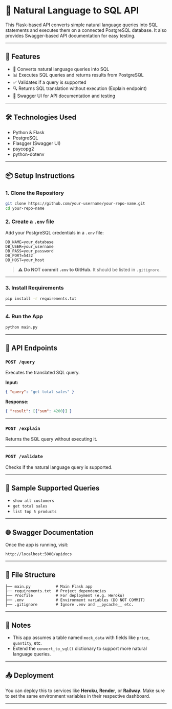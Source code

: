 # 🧠 Natural Language to SQL API

This Flask-based API converts simple natural language queries into SQL statements and executes them on a connected PostgreSQL database. It also provides Swagger-based API documentation for easy testing.

---

## 🚀 Features

- 🔁 Converts natural language queries into SQL
- 📊 Executes SQL queries and returns results from PostgreSQL
- ✅ Validates if a query is supported
- 🔍 Returns SQL translation without execution (Explain endpoint)
- 📘 Swagger UI for API documentation and testing

---

## 🛠️ Technologies Used

- Python & Flask  
- PostgreSQL  
- Flasgger (Swagger UI)  
- psycopg2  
- python-dotenv

---

## 📦 Setup Instructions

### 1. Clone the Repository
```bash
git clone https://github.com/your-username/your-repo-name.git
cd your-repo-name
```

### 2. Create a `.env` file

Add your PostgreSQL credentials in a `.env` file:
```
DB_NAME=your_database
DB_USER=your_username
DB_PASS=your_password
DB_PORT=5432
DB_HOST=your_host
```

> ⚠️ **Do NOT commit `.env` to GitHub.** It should be listed in `.gitignore`.

---

### 3. Install Requirements
```bash
pip install -r requirements.txt
```

---

### 4. Run the App
```bash
python main.py
```

---

## 🧪 API Endpoints

### `POST /query`
Executes the translated SQL query.

**Input:**
```json
{ "query": "get total sales" }
```

**Response:**
```json
{ "result": [{"sum": 4200}] }
```

---

### `POST /explain`
Returns the SQL query without executing it.

---

### `POST /validate`
Checks if the natural language query is supported.

---

## 🧬 Sample Supported Queries

- `show all customers`
- `get total sales`
- `list top 5 products`

---

## 🌐 Swagger Documentation

Once the app is running, visit:
```
http://localhost:5000/apidocs
```

---

## 📂 File Structure

```
├── main.py           # Main Flask app
├── requirements.txt  # Project dependencies
├── Procfile          # For deployment (e.g. Heroku)
├── .env              # Environment variables (DO NOT COMMIT)
├── .gitignore        # Ignore .env and __pycache__ etc.
```

---

## 📌 Notes

- This app assumes a table named `mock_data` with fields like `price`, `quantity`, etc.
- Extend the `convert_to_sql()` dictionary to support more natural language queries.

---

## 📤 Deployment

You can deploy this to services like **Heroku**, **Render**, or **Railway**. Make sure to set the same environment variables in their respective dashboard.

---
